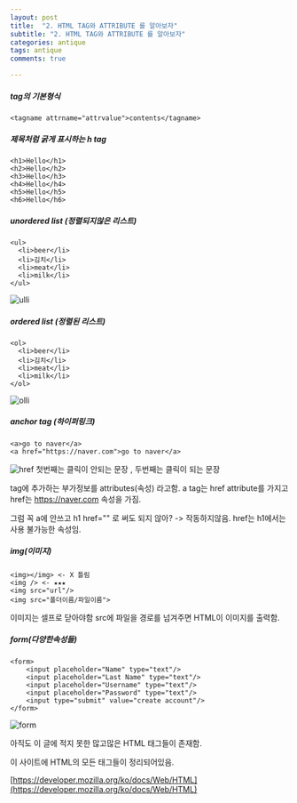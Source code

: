 ```yaml
---
layout: post
title:  "2. HTML TAG와 ATTRIBUTE 를 알아보자"
subtitle: "2. HTML TAG와 ATTRIBUTE 를 알아보자"
categories: antique
tags: antique
comments: true

---
```


##### tag의 기본형식
```
<tagname attrname="attrvalue">contents</tagname>
```

##### 제목처럼 굵게 표시하는 h tag
```
<h1>Hello</h1>
<h2>Hello</h2>
<h3>Hello</h3>
<h4>Hello</h4>
<h5>Hello</h5>
<h6>Hello</h6>
```

##### unordered list (정렬되지않은 리스트)
```
<ul>
  <li>beer</li> 
  <li>김치</li>
  <li>meat</li>
  <li>milk</li>  
</ul>
```
![ulli](https://user-images.githubusercontent.com/56789064/87882503-45bb3780-ca3b-11ea-96e4-0abc72eb20ed.jpg)
##### ordered list (정렬된 리스트)
```
<ol>
  <li>beer</li> 
  <li>김치</li>
  <li>meat</li>
  <li>milk</li>  
</ol>
```
![olli](https://user-images.githubusercontent.com/56789064/87882538-7f8c3e00-ca3b-11ea-84bb-2ad9df9da4ac.jpg)
##### anchor tag (하이퍼링크)
```
<a>go to naver</a>
<a href="https://naver.com">go to naver</a>
```
![href](https://user-images.githubusercontent.com/56789064/87882673-a9923000-ca3c-11ea-9e7e-69125ac3c8d3.jpg)
첫번째는 클릭이 안되는 문장 , 두번째는 클릭이 되는 문장

tag에 추가하는 부가정보를 attributes(속성) 라고함. a tag는 href attribute를 가지고 href는 https://naver.com 속성을 가짐.

그럼 꼭 a에 안쓰고 h1 href="" 로 써도 되지 않아? -> 작동하지않음. href는 h1에서는 사용 불가능한 속성임.

##### img(이미지)
```
<img></img> <- X 틀림
<img /> <- ★★★
<img src="url"/>
<img src="폴더이름/파일이름">
```
이미지는 셀프로 닫아야함 src에 파일을 경로를 넘겨주면 HTML이 이미지를 출력함.
##### form(다양한속성들)
```
<form>
	<input placeholder="Name" type="text"/>
	<input placeholder="Last Name" type="text"/>
	<input placeholder="Username" type="text"/>
	<input placeholder="Password" type="text"/>
	<input type="submit" value="create account"/>
</form>
```
![form](https://user-images.githubusercontent.com/56789064/87884010-3db4c500-ca46-11ea-913e-1c61ac6b2827.jpg)

아직도 이 글에 적지 못한 많고많은 HTML 태그들이 존재함.

이 사이트에 HTML의 모든 태그들이 정리되어있음.

[https://developer.mozilla.org/ko/docs/Web/HTML](https://developer.mozilla.org/ko/docs/Web/HTML)
